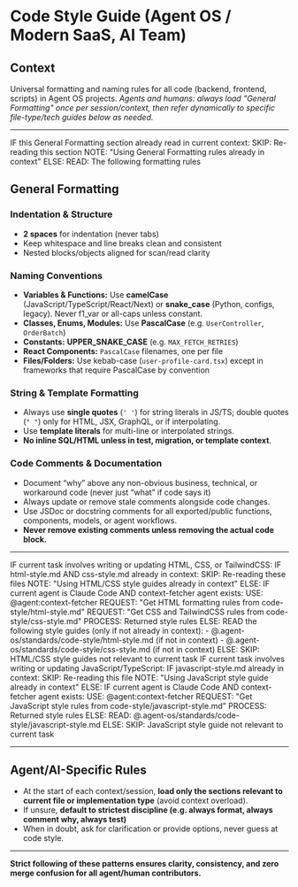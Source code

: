 # Code Style Guide (Agent OS / Modern SaaS, AI Team)

## Context

Universal formatting and naming rules for all code (backend, frontend, scripts) in Agent OS projects.
*Agents and humans: always load "General Formatting" once per session/context, then refer dynamically to specific file-type/tech guides below as needed.*

---

<conditional-block context-check="general-formatting">
IF this General Formatting section already read in current context:
  SKIP: Re-reading this section
  NOTE: "Using General Formatting rules already in context"
ELSE:
  READ: The following formatting rules
</conditional-block>

## General Formatting

### Indentation & Structure
- **2 spaces** for indentation (never tabs)
- Keep whitespace and line breaks clean and consistent
- Nested blocks/objects aligned for scan/read clarity

### Naming Conventions
- **Variables & Functions:** Use **camelCase** (JavaScript/TypeScript/React/Next) or **snake_case** (Python, configs, legacy). Never f1_var or all-caps unless constant.
- **Classes, Enums, Modules:** Use **PascalCase** (e.g. `UserController`, `OrderBatch`)
- **Constants:** **UPPER_SNAKE_CASE** (e.g. `MAX_FETCH_RETRIES`)
- **React Components:** `PascalCase` filenames, one per file
- **Files/Folders:** Use kebab-case (`user-profile-card.tsx`) except in frameworks that require PascalCase by convention

### String & Template Formatting
- Always use **single quotes** (`' '`) for string literals in JS/TS; double quotes (`" "`) only for HTML, JSX, GraphQL, or if interpolating.
- Use **template literals** for multi-line or interpolated strings.
- **No inline SQL/HTML unless in test, migration, or template context**.

### Code Comments & Documentation
- Document “why” above any non-obvious business, technical, or workaround code (never just “what” if code says it)
- Always update or remove stale comments alongside code changes.
- Use JSDoc or docstring comments for all exported/public functions, components, models, or agent workflows.
- **Never remove existing comments unless removing the actual code block.**

---

<conditional-block task-condition="html-css-tailwind" context-check="html-css-style">
IF current task involves writing or updating HTML, CSS, or TailwindCSS:
  IF html-style.md AND css-style.md already in context:
    SKIP: Re-reading these files
    NOTE: "Using HTML/CSS style guides already in context"
  ELSE:
    <context_fetcher_strategy>
      IF current agent is Claude Code AND context-fetcher agent exists:
        USE: @agent:context-fetcher
        REQUEST: "Get HTML formatting rules from code-style/html-style.md"
        REQUEST: "Get CSS and TailwindCSS rules from code-style/css-style.md"
        PROCESS: Returned style rules
      ELSE:
        READ the following style guides (only if not already in context):
        - @.agent-os/standards/code-style/html-style.md (if not in context)
        - @.agent-os/standards/code-style/css-style.md (if not in context)
    </context_fetcher_strategy>
ELSE:
  SKIP: HTML/CSS style guides not relevant to current task
</conditional-block>

<conditional-block task-condition="javascript" context-check="javascript-style">
IF current task involves writing or updating JavaScript/TypeScript:
  IF javascript-style.md already in context:
    SKIP: Re-reading this file
    NOTE: "Using JavaScript style guide already in context"
  ELSE:
    <context_fetcher_strategy>
      IF current agent is Claude Code AND context-fetcher agent exists:
        USE: @agent:context-fetcher
        REQUEST: "Get JavaScript style rules from code-style/javascript-style.md"
        PROCESS: Returned style rules
      ELSE:
        READ: @.agent-os/standards/code-style/javascript-style.md
    </context_fetcher_strategy>
ELSE:
  SKIP: JavaScript style guide not relevant to current task
</conditional-block>

---

## Agent/AI-Specific Rules

- At the start of each context/session, **load only the sections relevant to current file or implementation type** (avoid context overload).
- If unsure, **default to strictest discipline (e.g. always format, always comment why, always test)**
- When in doubt, ask for clarification or provide options, never guess at code style.

---

**Strict following of these patterns ensures clarity, consistency, and zero merge confusion for all agent/human contributors.**

